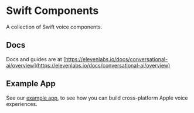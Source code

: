 <!--BEGIN_BANNER_IMAGE-->

<picture>
  <source media="(prefers-color-scheme: dark)" srcset="/.github/banner_dark.png">
  <source media="(prefers-color-scheme: light)" srcset="/.github/banner_light.png">
</picture>

<!--END_BANNER_IMAGE-->

# Swift Components

<!--BEGIN_DESCRIPTION-->

A collection of Swift voice components.

<!--END_DESCRIPTION-->

## Docs

Docs and guides are at [https://elevenlabs.io/docs/conversational-ai/overview](https://elevenlabs.io/docs/conversational-ai/overview)

## Example App

See our [example app](https://github.com/elevenlabs/swift-start-kit), to see how you can build cross-platform Apple voice experiences.
